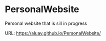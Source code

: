 # PersonalWebsite
Personal website that is sill in progress

URL: https://aluay.github.io/PersonalWebsite/
